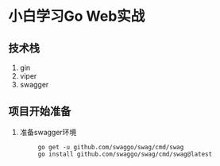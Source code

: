 # 小白学习Go Web实战
## 技术栈
1. gin
2. viper
3. swagger

## 项目开始准备
1. 准备swagger环境
   ```shell
        go get -u github.com/swaggo/swag/cmd/swag
        go install github.com/swaggo/swag/cmd/swag@latest
    ```